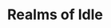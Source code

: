 ---
title: Realms of Idle
developer: ilMare Games
image: RealmsOfIdle.jpg
link: https://play.google.com/store/apps/details?id=com.ilmare.RealmsOfIdle
android: https://play.google.com/store/apps/details?id=com.ilmare.RealmsOfIdle
---